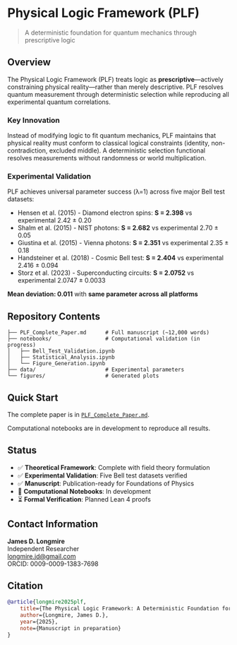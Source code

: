 # Physical Logic Framework (PLF)

> A deterministic foundation for quantum mechanics through prescriptive logic

## Overview

The Physical Logic Framework (PLF) treats logic as **prescriptive**—actively constraining physical reality—rather than merely descriptive. PLF resolves quantum measurement through deterministic selection while reproducing all experimental quantum correlations.

### Key Innovation

Instead of modifying logic to fit quantum mechanics, PLF maintains that physical reality must conform to classical logical constraints (identity, non-contradiction, excluded middle). A deterministic selection functional resolves measurements without randomness or world multiplication.

### Experimental Validation

PLF achieves universal parameter success (λ=1) across five major Bell test datasets:
- Hensen et al. (2015) - Diamond electron spins: **S = 2.398** vs experimental 2.42 ± 0.20
- Shalm et al. (2015) - NIST photons: **S = 2.682** vs experimental 2.70 ± 0.05  
- Giustina et al. (2015) - Vienna photons: **S = 2.351** vs experimental 2.35 ± 0.18
- Handsteiner et al. (2018) - Cosmic Bell test: **S = 2.404** vs experimental 2.416 ± 0.094
- Storz et al. (2023) - Superconducting circuits: **S = 2.0752** vs experimental 2.0747 ± 0.0033

**Mean deviation: 0.011** with **same parameter across all platforms**

## Repository Contents

```
├── PLF_Complete_Paper.md      # Full manuscript (~12,000 words)
├── notebooks/                 # Computational validation (in progress)
│   ├── Bell_Test_Validation.ipynb
│   ├── Statistical_Analysis.ipynb  
│   └── Figure_Generation.ipynb
├── data/                      # Experimental parameters
└── figures/                   # Generated plots
```

## Quick Start

The complete paper is in [`PLF_Complete_Paper.md`](PLF_Complete_Paper.md).

Computational notebooks are in development to reproduce all results.

## Status

- ✅ **Theoretical Framework**: Complete with field theory formulation
- ✅ **Experimental Validation**: Five Bell test datasets verified  
- ✅ **Manuscript**: Publication-ready for Foundations of Physics
- 🔄 **Computational Notebooks**: In development
- ⏳ **Formal Verification**: Planned Lean 4 proofs

## Contact Information

**James D. Longmire**  
Independent Researcher  
longmire.jd@gmail.com  
ORCID: 0009-0009-1383-7698

## Citation

```bibtex
@article{longmire2025plf,
    title={The Physical Logic Framework: A Deterministic Foundation for Quantum Mechanics},
    author={Longmire, James D.},
    year={2025},
    note={Manuscript in preparation}
}
```
